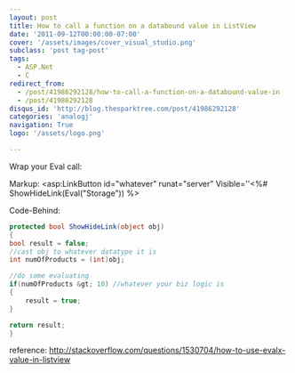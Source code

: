 ```yaml
---
layout: post
title: How to call a function on a databound value in ListView
date: '2011-09-12T00:00:00-07:00'
cover: '/assets/images/cover_visual_studio.png'
subclass: 'post tag-post'
tags:
  - ASP.Net
  - C
redirect_from:
  - /post/41986292128/how-to-call-a-function-on-a-databound-value-in
  - /post/41986292128
disqus_id: 'http://blog.thesparktree.com/post/41986292128'
categories: 'analogj'
navigation: True
logo: '/assets/logo.png'

---
```

Wrap your Eval call:

Markup:
    <asp:LinkButton id="whatever" runat="server"
     Visible=''<%# ShowHideLink(Eval("Storage")) %>

Code-Behind:

```cs
protected bool ShowHideLink(object obj)
{
bool result = false;
//cast obj to whatever datatype it is
int numOfProducts = (int)obj;

//do some evaluating
if(numOfProducts &gt; 10) //whatever your biz logic is
{
    result = true;
}

return result;
}
```

reference: http://stackoverflow.com/questions/1530704/how-to-use-evalx-value-in-listview
